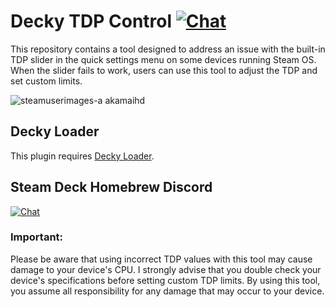 # Decky TDP Control [![Chat](https://img.shields.io/badge/chat-on%20discord-7289da.svg)](https://deckbrew.xyz/discord)

This repository contains a tool designed to address an issue with the built-in TDP slider in the quick settings menu on some devices running Steam OS. When the slider fails to work, users can use this tool to adjust the TDP and set custom limits.

![steamuserimages-a akamaihd](https://github.com/Maclay74/decky-tdp-control/assets/5504685/bb89ef24-d7dc-4777-aee0-135086233ddb)

## Decky Loader
This plugin requires [Decky Loader](https://github.com/SteamDeckHomebrew/decky-loader). 

## Steam Deck Homebrew Discord
[![Chat](https://img.shields.io/badge/chat-on%20discord-7289da.svg)](https://deckbrew.xyz/discord)

### Important: 
Please be aware that using incorrect TDP values with this tool may cause damage to your device's CPU. I strongly advise that you double check your device's specifications before setting custom TDP limits. By using this tool, you assume all responsibility for any damage that may occur to your device.
